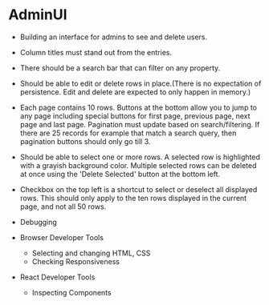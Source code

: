 # AdminUI

- Building an interface for admins to see and delete users.
- Column titles must stand out from the entries.
- There should be a search bar that can filter on any property.
- Should be able to edit or delete rows in place.(There is no expectation of
  persistence. Edit and delete are expected to only happen in memory.)
- Each page contains 10 rows. Buttons at the bottom allow you to jump to any
  page including special buttons for first page, previous page, next page and
  last page. Pagination must update based on search/filtering. If there are 25
  records for example that match a search query, then pagination buttons should
  only go till 3.
- Should be able to select one or more rows. A selected row is highlighted with
  a grayish background color. Multiple selected rows can be deleted at once
  using the 'Delete Selected' button at the bottom left.
- Checkbox on the top left is a shortcut to select or deselect all displayed
  rows. This should only apply to the ten rows displayed in the current page,
  and not all 50 rows.

- Debugging
- Browser Developer Tools
  - Selecting and changing HTML, CSS
  - Checking Responsiveness
- React Developer Tools
  - Inspecting Components

